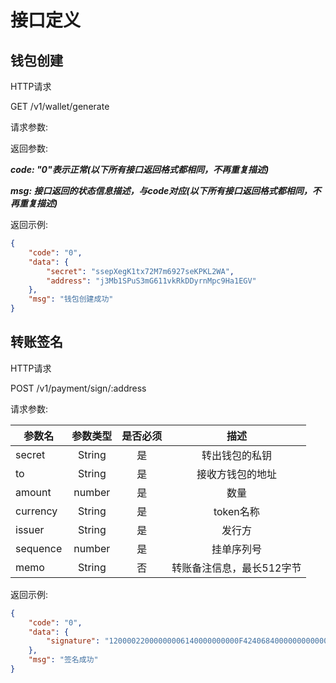 
# 接口定义

## 钱包创建

HTTP请求

GET /v1/wallet/generate

请求参数:

返回参数:

***code: "0"表示正常(以下所有接口返回格式都相同，不再重复描述)***

***msg: 接口返回的状态信息描述，与code对应(以下所有接口返回格式都相同，不再重复描述)***

返回示例:

```json
{
    "code": "0",
    "data": {
        "secret": "ssepXegK1tx72M7m6927seKPKL2WA",
        "address": "j3Mb1SPuS3mG611vkRkDDyrnMpc9Ha1EGV"
    },
    "msg": "钱包创建成功"
}
```

## 转账签名

HTTP请求

POST /v1/payment/sign/:address

请求参数:

参数名|参数类型|是否必须|描述
--|:--:|:--:|:--:
secret|String|是|转出钱包的私钥
to|String|是|接收方钱包的地址
amount|number|是|数量
currency|String|是|token名称
issuer|String|是|发行方
sequence|number|是|挂单序列号
memo|String|否| 转账备注信息，最长512字节

返回示例:

```json
{
    "code": "0",
    "data": {
        "signature": "12000022000000006140000000000F424068400000000000000A732102C13075B18C87A032226CE383AEFD748D7BB719E02CD7F5A8C1F2C7562DE7C12A74473045022100AE81B8B6681205839888F86CA2F2BFA086FA89D97A309ECCDEB7375D1DDB4806022007E0C6F4F672177E2E9971D1AAA8D0B69A2D053DFB721A838FEAB582BE73080081141270C5BE503A3A22B506457C0FEC97633B44F7DD8314A575C644BBE6DA111E4BB01BD3440DFC633AD39AF9EA7C06737472696E677D0431313131E1F1"
    },
    "msg": "签名成功"
}
```
